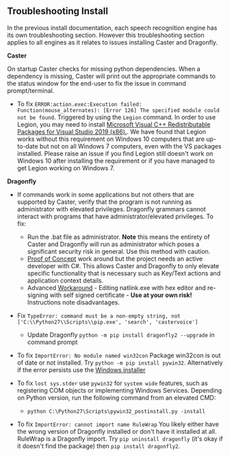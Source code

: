 ## Troubleshooting Install

In the previous install documentation, each speech recognition engine has its own troubleshooting section. However this troubleshooting section applies to all engines as it relates to issues installing Caster and Dragonfly.

**Caster**

On startup Caster checks for missing python dependencies.  When a dependency is missing, Caster will print out the appropriate commands to the status window for the end-user to fix the issue in command prompt/terminal.

- To fix `ERROR:action.exec:Execution failed: Function(mouse_alternates): [Error 126] The specified module could not be found`. Triggered by using the `Legion` command.
  In order to use Legion, you may need to install [Microsoft Visual C++ Redistributable Packages for Visual Studio 2019 (x86).](https://support.microsoft.com/en-nz/help/2977003/the-latest-supported-visual-c-downloads). We have found that Legion works without this requirement on Windows 10 computers that are up-to-date but not on all Windows 7 computers, even with the VS packages installed. Please raise an issue if you find Legion still doesn't work on Windows 10 after installing the requirement or if you have managed to get Legion working on Windows 7.

**Dragonfly**

- If commands work in some applications but not others that are supported by Caster, verify that the program is not running as administrator with elevated privileges. Dragonfly grammars cannot interact with programs that have administrator/elevated privileges. To fix:
    - Run the .bat file as administrator. **Note** this means the entirety of Caster and Dragonfly will run as administrator which poses a significant security risk in general. Use this method with caution.
    - [Proof of Concept](https://github.com/dictation-toolbox/dragonfly/issues/11) work around but the project needs an active developer with C#. This allows Caster and Dragonfly to only elevate specific functionality that is necessary such as Key/Text actions and application context details.
    - Advanced [Workaround](https://groups.google.com/d/msg/dragonflyspeech/2VrJKBI2mSo/R4zl6u2mBwAJ) - Editing natlink.exe with hex editor and re-signing with self signed certificate - **Use at your own risk!** Instructions note disadvantages.
- Fix `TypeError: command must be a non-empty string, not ['C:\\Python27\\Scripts\\pip.exe', 'search', 'castervoice']`
  
    - Update Dragonfly `python -m pip install dragonfly2 --upgrade` in command prompt
- To fix `ImportError: No module named win32con`
  Package win32con is out of date or not installed. Try `python -m pip install pywin32`.  Alternatively if the error persists use the [Windows installer](https://sourceforge.net/projects/pywin32/files/pywin32/Build%20221/pywin32-221.win32-py2.7.exe/download)
- To fix `lost sys.stder` use `pywin32` for `system wide` features, such as registering COM objects or implementing Windows Services. Depending on Python version, run the following command from an elevated CMD:
  
    - `python C:\Python27\Scripts\pywin32_postinstall.py -install`
- To fix `ImportError: cannot import name RuleWrap`
  You likely either have the wrong version of Dragonfly installed or don't have it installed at all.  RuleWrap is a Dragonfly import. Try `pip uninstall dragonfly` (it's okay if it doesn't find the package) then `pip install dragonfly2`.
